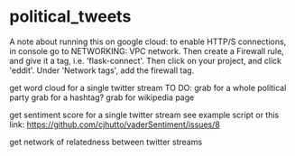 # political_tweets


A note about running this on google cloud: to enable HTTP/S connections, 
in console go to NETWORKING: VPC network. Then create a Firewall rule, and
give it a tag, i.e. 'flask-connect'. Then click on your project, and click
'eddit'. Under 'Network tags', add the firewall tag.


get word cloud for a single twitter stream
TO DO:
grab for a whole political party
grab for a hashtag?
grab for wikipedia page

get sentiment score for a single twitter stream
see example script or this link:
https://github.com/cjhutto/vaderSentiment/issues/8

get network of relatedness between twitter streams
